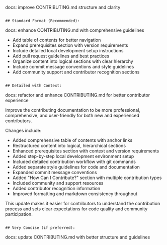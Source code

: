 docs: improve CONTRIBUTING.md structure and clarity
```

## Standard Format (Recommended):
```
docs: enhance CONTRIBUTING.md with comprehensive guidelines

- Add table of contents for better navigation
- Expand prerequisites section with version requirements
- Include detailed local development setup instructions
- Add pull request guidelines and best practices
- Organize content into logical sections with clear hierarchy
- Include commit message conventions and style guidelines
- Add community support and contributor recognition sections
```

## Detailed with Context:
```
docs: refactor and enhance CONTRIBUTING.md for better contributor experience

Improve the contributing documentation to be more professional,
comprehensive, and user-friendly for both new and experienced contributors.

Changes include:
- Added comprehensive table of contents with anchor links
- Restructured content into logical, hierarchical sections
- Enhanced prerequisites section with context and version requirements
- Added step-by-step local development environment setup
- Included detailed contribution workflow with git commands
- Added separate style guidelines for code and documentation
- Expanded commit message conventions
- Added "How Can I Contribute?" section with multiple contribution types
- Included community and support resources
- Added contributor recognition information
- Improved formatting and markdown consistency throughout

This update makes it easier for contributors to understand the
contribution process and sets clear expectations for code quality
and community participation.
```

## Very Concise (if preferred):
```
docs: update CONTRIBUTING.md with better structure and guidelines